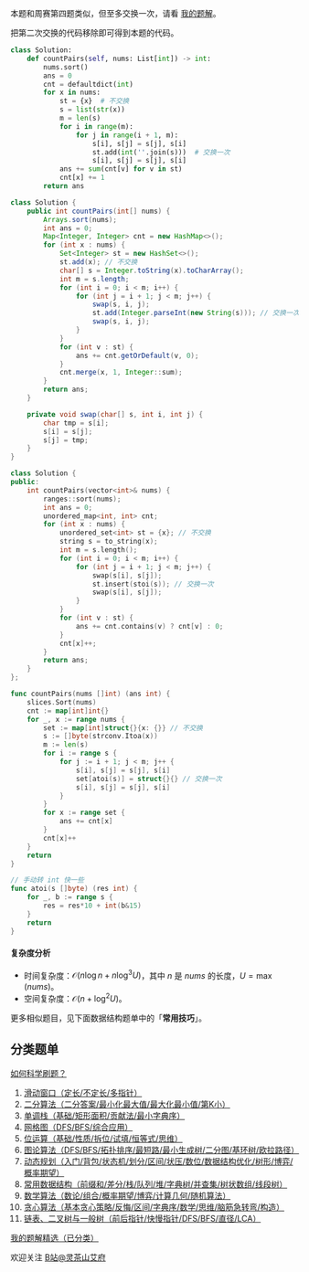 本题和周赛第四题类似，但至多交换一次，请看 [我的题解](https://leetcode.cn/problems/count-almost-equal-pairs-ii/solutions/2892072/pai-xu-mei-ju-you-wei-hu-zuo-pythonjavac-vbg0/)。

把第二次交换的代码移除即可得到本题的代码。

```py [sol-Python3]
class Solution:
    def countPairs(self, nums: List[int]) -> int:
        nums.sort()
        ans = 0
        cnt = defaultdict(int)
        for x in nums:
            st = {x}  # 不交换
            s = list(str(x))
            m = len(s)
            for i in range(m):
                for j in range(i + 1, m):
                    s[i], s[j] = s[j], s[i]
                    st.add(int(''.join(s)))  # 交换一次
                    s[i], s[j] = s[j], s[i]
            ans += sum(cnt[v] for v in st)
            cnt[x] += 1
        return ans
```

```java [sol-Java]
class Solution {
    public int countPairs(int[] nums) {
        Arrays.sort(nums);
        int ans = 0;
        Map<Integer, Integer> cnt = new HashMap<>();
        for (int x : nums) {
            Set<Integer> st = new HashSet<>();
            st.add(x); // 不交换
            char[] s = Integer.toString(x).toCharArray();
            int m = s.length;
            for (int i = 0; i < m; i++) {
                for (int j = i + 1; j < m; j++) {
                    swap(s, i, j);
                    st.add(Integer.parseInt(new String(s))); // 交换一次
                    swap(s, i, j);
                }
            }
            for (int v : st) {
                ans += cnt.getOrDefault(v, 0);
            }
            cnt.merge(x, 1, Integer::sum);
        }
        return ans;
    }

    private void swap(char[] s, int i, int j) {
        char tmp = s[i];
        s[i] = s[j];
        s[j] = tmp;
    }
}
```

```cpp [sol-C++]
class Solution {
public:
    int countPairs(vector<int>& nums) {
        ranges::sort(nums);
        int ans = 0;
        unordered_map<int, int> cnt;
        for (int x : nums) {
            unordered_set<int> st = {x}; // 不交换
            string s = to_string(x);
            int m = s.length();
            for (int i = 0; i < m; i++) {
                for (int j = i + 1; j < m; j++) {
                    swap(s[i], s[j]);
                    st.insert(stoi(s)); // 交换一次
                    swap(s[i], s[j]);
                }
            }
            for (int v : st) {
                ans += cnt.contains(v) ? cnt[v] : 0;
            }
            cnt[x]++;
        }
        return ans;
    }
};
```

```go [sol-Go]
func countPairs(nums []int) (ans int) {
	slices.Sort(nums)
	cnt := map[int]int{}
	for _, x := range nums {
		set := map[int]struct{}{x: {}} // 不交换
		s := []byte(strconv.Itoa(x))
		m := len(s)
		for i := range s {
			for j := i + 1; j < m; j++ {
				s[i], s[j] = s[j], s[i]
				set[atoi(s)] = struct{}{} // 交换一次
				s[i], s[j] = s[j], s[i]
			}
		}
		for x := range set {
			ans += cnt[x]
		}
		cnt[x]++
	}
	return
}

// 手动转 int 快一些
func atoi(s []byte) (res int) {
	for _, b := range s {
		res = res*10 + int(b&15)
	}
	return
}
```

#### 复杂度分析

- 时间复杂度：$\mathcal{O}(n\log n + n\log^3 U)$，其中 $n$ 是 $\textit{nums}$ 的长度，$U=\max(\textit{nums})$。
- 空间复杂度：$\mathcal{O}(n + \log^2 U)$。

更多相似题目，见下面数据结构题单中的「**常用技巧**」。

## 分类题单

[如何科学刷题？](https://leetcode.cn/circle/discuss/RvFUtj/)

1. [滑动窗口（定长/不定长/多指针）](https://leetcode.cn/circle/discuss/0viNMK/)
2. [二分算法（二分答案/最小化最大值/最大化最小值/第K小）](https://leetcode.cn/circle/discuss/SqopEo/)
3. [单调栈（基础/矩形面积/贡献法/最小字典序）](https://leetcode.cn/circle/discuss/9oZFK9/)
4. [网格图（DFS/BFS/综合应用）](https://leetcode.cn/circle/discuss/YiXPXW/)
5. [位运算（基础/性质/拆位/试填/恒等式/思维）](https://leetcode.cn/circle/discuss/dHn9Vk/)
6. [图论算法（DFS/BFS/拓扑排序/最短路/最小生成树/二分图/基环树/欧拉路径）](https://leetcode.cn/circle/discuss/01LUak/)
7. [动态规划（入门/背包/状态机/划分/区间/状压/数位/数据结构优化/树形/博弈/概率期望）](https://leetcode.cn/circle/discuss/tXLS3i/)
8. [常用数据结构（前缀和/差分/栈/队列/堆/字典树/并查集/树状数组/线段树）](https://leetcode.cn/circle/discuss/mOr1u6/)
9. [数学算法（数论/组合/概率期望/博弈/计算几何/随机算法）](https://leetcode.cn/circle/discuss/IYT3ss/)
10. [贪心算法（基本贪心策略/反悔/区间/字典序/数学/思维/脑筋急转弯/构造）](https://leetcode.cn/circle/discuss/g6KTKL/)
11. [链表、二叉树与一般树（前后指针/快慢指针/DFS/BFS/直径/LCA）](https://leetcode.cn/circle/discuss/K0n2gO/)

[我的题解精选（已分类）](https://github.com/EndlessCheng/codeforces-go/blob/master/leetcode/SOLUTIONS.md)

欢迎关注 [B站@灵茶山艾府](https://space.bilibili.com/206214)
